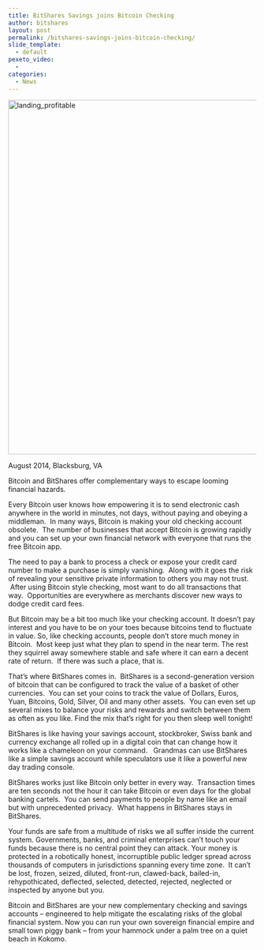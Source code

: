 ```yaml
---
title: BitShares Savings joins Bitcoin Checking
author: bitshares
layout: post
permalink: /bitshares-savings-joins-bitcoin-checking/
slide_template:
  - default
pexeto_video:
  - 
categories:
  - News
---
```

[<img class="alignnone size-large wp-image-12784" src="http://bitshares.org/blog/wp-content/uploads/2014/11/landing_profitable-1024x718.jpg" alt="landing_profitable" width="1024" height="718" />][1]

August 2014, Blacksburg, VA

Bitcoin and BitShares offer complementary ways to escape looming financial hazards.

Every Bitcoin user knows how empowering it is to send electronic cash anywhere in the world in minutes, not days, without paying and obeying a middleman.  In many ways, Bitcoin is making your old checking account obsolete.  The number of businesses that accept Bitcoin is growing rapidly and you can set up your own financial network with everyone that runs the free Bitcoin app.

The need to pay a bank to process a check or expose your credit card number to make a purchase is simply vanishing.  Along with it goes the risk of revealing your sensitive private information to others you may not trust.  After using Bitcoin style checking, most want to do all transactions that way.  Opportunities are everywhere as merchants discover new ways to dodge credit card fees.

But Bitcoin may be a bit too much like your checking account. It doesn’t pay interest and you have to be on your toes because bitcoins tend to fluctuate in value. So, like checking accounts, people don’t store much money in Bitcoin.  Most keep just what they plan to spend in the near term. The rest they squirrel away somewhere stable and safe where it can earn a decent rate of return.  If there was such a place, that is.

That’s where BitShares comes in.  BitShares is a second-generation version of bitcoin that can be configured to track the value of a basket of other currencies.  You can set your coins to track the value of Dollars, Euros, Yuan, Bitcoins, Gold, Silver, Oil and many other assets.  You can even set up several mixes to balance your risks and rewards and switch between them as often as you like. Find the mix that’s right for you then sleep well tonight!

BitShares is like having your savings account, stockbroker, Swiss bank and currency exchange all rolled up in a digital coin that can change how it works like a chameleon on your command.   Grandmas can use BitShares like a simple savings account while speculators use it like a powerful new day trading console.

BitShares works just like Bitcoin only better in every way.  Transaction times are ten seconds not the hour it can take Bitcoin or even days for the global banking cartels.  You can send payments to people by name like an email but with unprecedented privacy.  What happens in BitShares stays in BitShares.

Your funds are safe from a multitude of risks we all suffer inside the current system. Governments, banks, and criminal enterprises can’t touch your funds because there is no central point they can attack. Your money is protected in a robotically honest, incorruptible public ledger spread across thousands of computers in jurisdictions spanning every time zone.  It can’t be lost, frozen, seized, diluted, front-run, clawed-back, bailed-in, rehypothicated, deflected, selected, detected, rejected, neglected or inspected by anyone but you.

Bitcoin and BitShares are your new complementary checking and savings accounts – engineered to help mitigate the escalating risks of the global financial system. Now you can run your own sovereign financial empire and small town piggy bank – from your hammock under a palm tree on a quiet beach in Kokomo.

 [1]: http://bitshares.org/blog/wp-content/uploads/2014/11/landing_profitable.jpg